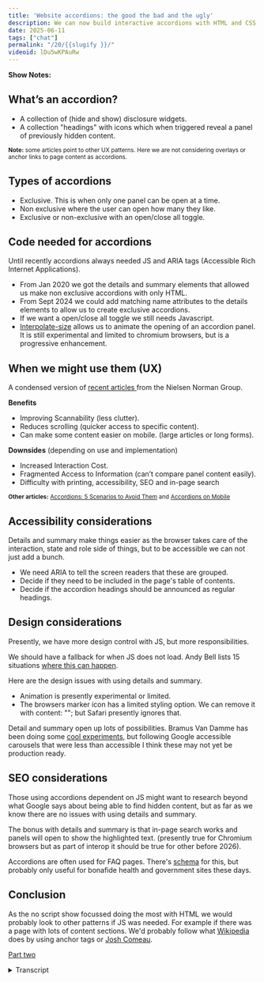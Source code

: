 ```yaml
---
title: 'Website accordions: the good the bad and the ugly'
description: We can now build interactive accordions with HTML and CSS only, but should we?
date: 2025-06-11
tags: ["chat"]
permalink: "/20/{{slugify }}/"
videoid: lDu5wKPAuRw
---
```


 **Show Notes:**

## What’s an accordion?
  - A collection of (hide and show) disclosure widgets.
  - A collection "headings" with icons which when triggered reveal a panel of previously hidden content.

<small>
<strong>Note:</strong> some articles point to other UX patterns. Here we are not considering overlays or anchor links to page content as accordions.
</small>

## Types of accordions

- Exclusive. This is when only one panel can be open at a time. 
- Non exclusive where the user can open how many they like.
- Exclusive or non-exclusive with an open/close all toggle.

## Code needed for accordions
 
 Until recently accordions always needed JS and ARIA tags (Accessible Rich Internet Applications). 

 - From Jan  2020 we got the details and summary elements that allowed us make non exclusive accordions with only HTML.
 - From Sept 2024 we could add matching name attributes to the details elements to allow us to create exclusive accordions.
 -  If we want a open/close all toggle we still needs Javascript.
 - [Interpolate-size](https://developer.mozilla.org/en-US/docs/Web/CSS/interpolate-size) allows us to animate the opening of an accordion panel. It is still experimental and limited to chromium browsers, but is a progressive enhancement.

 ## When we might use them (UX)

 A condensed version of [recent articles ](https://www.nngroup.com/articles/accordions-on-desktop/) from the Nielsen Norman Group.

 **Benefits**

 - Improving Scannability (less clutter).
 - Reduces scrolling (quicker access to specific content).
 - Can make some content easier on mobile. (large articles or long forms).

 **Downsides** (depending on use and implementation)

 - Increased Interaction Cost.
 - Fragmented Access to Information (can’t compare panel content easily).
 - Difficulty with printing, accessibility, SEO and in-page search

 <small>
<strong>Other articles:</strong> 
<a href="https://www.youtube.com/watch?v=c8I7rplPN8I">Accordions: 5 Scenarios to Avoid Them</a>   and 
<a href="https://www.youtube.com/watch?v=bKZjnqRsxzo">Accordions on Mobile</a>
</small>

 ## Accessibility  considerations

 Details and summary make things easier as the browser takes care of the interaction, state and role side of things, but to be accessible we can not just add a bunch.

 - We need ARIA to tell the screen readers that these are grouped.
 - Decide if they need to be included in the page's table of contents. 
 - Decide if the accordion headings should be announced as regular headings.

 
 ## Design considerations

 Presently, we have more design control with JS, but more responsibilities. 
 
 We should have a fallback for when JS does not load. Andy Bell lists 15 situations [where this can happen](https://piccalil.li/blog/a-handful-of-reasons-javascript-wont-be-available/).

 Here are the design issues with using details and summary.

 - Animation is presently experimental or limited.
 - The browsers marker icon has a limited styling option. We can remove it with content: ""; but Safari presently ignores that. 

Detail and summary open up lots of possibilities. Bramus Van Damme has been doing some [cool experiments](https://developer.chrome.com/blog/styling-details), but following Google accessible carousels that were less than accessible I think these may not yet be production ready.

 ## SEO considerations

Those using accordions dependent on JS might want to research beyond what Google says about being able to find hidden content, but as far as we know there are no issues with using details and summary.

The bonus with details and summary is that in-page search works and panels will open to show the highlighted text. (presently true for Chromium browsers but as part of interop it should be true for other before 2026).

Accordions are often used for FAQ pages. There's [schema](https://developers.google.com/search/docs/appearance/structured-data/faqpage) for this, but probably only useful for bonafide health and government sites these days.

## Conclusion

As the no script show focussed doing the most with HTML  we would probably look to other patterns if JS was needed.  For example if there was a page with lots of content sections. We'd probably follow what [Wikipedia](https://en.wikipedia.org/wiki/Accordion) does by using anchor tags or [Josh Comeau](https://www.joshwcomeau.com/animation/partial-keyframes/).

[Part two](/learn/12/)



<details> 
<summary>Transcript</summary>

[00:00:05] **Nathan Wrigley:** Hello there and welcome to the No Script Show.

This is the first in our series looking at various components that make up a website. Today we're gonna be talking about accordions. The format for this series is that we'll first talk about the components in terms of when they may be helpful in the light of UX or not, but also we'll be looking at them in terms of accessibility and SEO considerations.

We'll also talk about the code needed. But as this goes out as an audio podcast, we'll also follow this episode up with a part two. This will be video content that looks at some code snippets and working examples. And as always, the person actually doing the real work is David Waumsley. Hello David. 

[00:00:48] **David Waumsley:** Hello.

Yeah, so hopefully this format will work. And I had this idea a long time ago, and I built this sort of site for my own use called the Intrinsic Framework. It's a bit of a joke name, I can't think what else to call it. Where I was collecting all these snippets I got from other people and, things that I might use.

And when we did our show builds, we did three of these builds. Basically, I used the same pile of snippets. So I thought what we'll do is we'll try and brand, that, that whole thing. To match with this so we can talk about stuff and then we can actually show some of these snippets as well that anyone can use if they wanna take away and use them or tell me where I've got things wrong.

That would be helpful too. So 

[00:01:30] **Nathan Wrigley:** we're gonna have two websites in effect. We're gonna have one with the content, like the stuff we talk about, the podcast, the videos, that kind of thing. But then also there'll be a, a. Different layer, the intrinsic framework layer where you can go and see how these examples work and find the code and things like that.

[00:01:48] **David Waumsley:** Exactly. So we, I mean we're, all putting it on the no script show. So we've got, we, did it anyway. I did some solo videos, didn't I? Which we characterized as learn. There were short videos where we talked about code or I talked about code then on my own, but now I'm gonna do it with you 'cause it's a lot more entertaining when I.

yeah, so we can actually bring up the show notes 'cause we have got some notes to talk around. Here we are. Okay. Yeah. 

[00:02:16] **Nathan Wrigley:** So this is gonna be available at no script show slash 20 if you want to get in touch with us. And today it's all accordions all the way down. 

[00:02:25] **David Waumsley:** Yeah. The good, bad, and ugly. That's why I don't, it's a bit more like click bait, isn't it?

That it is. yeah. So we've got notes. So first of all, I guess we ought to start with defining what an accordion is. So I've got a couple of. Definitions, if you like, which I've seen from various places. One is that it's a collection of hide and show disclosure widgets, which is generally a sort of W three C kind of term for these things, disclosure widgets, and then other people.

I think people like the Nielsen Norman Group. Or is it Norman Nielsen Group? I always forget. Anyway, yes, the UX people, I think they would refer to it as a collection of headings with icons that when triggered would reveal a panel of previously hidden content and. I've put a little note on this one actually, because I looked through a few articles preparing for this and talking about, design of our accord, accordions.

And, a lot of those when I went to the example sites, and it could be that the example sites had changed, but they weren't actually what we would think as accordions where something drops down below. They were sometimes overlays, they were sometimes, just anchor text, go into somewhere else on the page.

so for, this, we're really thinking of accordions as those, know, drop down. Kind of things, little disclosure, which is, 

[00:03:54] **Nathan Wrigley:** yeah. can I tell you what I would've said prior to reading your show notes here? I would've just said, yeah, basically it's a bunch of horizontal titles. Really? Yeah. And you click on it and then something.

Peers, usually with some kind of transition, like a slide out or something like that. And you've got this option to open and close. Sometimes you open multiple, close multiple, have one open at a time, those kind of things. But I guess it comes from the instrument, doesn't it? That you know the accordion, like a piano with a squeeze box in between the idea that it gets bigger and gets smaller.

Yeah, it, but it goes sideways word, isn't it? Yeah, definitely go sideways as opposed to up and down, but I'm imagining that's where it comes from anyway. But, always to do with JavaScript. There's always an element of JavaScript in there because things have been hidden and they need to be revealed in some way.

that's, and that's, 

[00:04:44] **David Waumsley:** and that's why we're talking about Yeah. Because we can now do it with HTML and CSS and have it accessible, but, nice. But, next thing I've got here is obviously the types of accordion that we have. 'cause they do have names. I didn't know this. So an exclusive accordion is when, I think this is typical expected behavior of accordion that when you open one with a trigger or the heading a panel, the other ones will close.

So you only keep one open at a time. So they work as a group, but there is the non-exclusive. accordion where you can open as many as you like. and then we have the kind of inclusive or non-inclusive where there is an open and close or toggle where you can just open them all up or close them all up if you want, which is quite handy.

it's curious, 

[00:05:34] **Nathan Wrigley:** ju just thinking about it, it's curious that this is something that's become a normal design pattern. Because I'm imagining when the browsers first started implementing things in HDML, that probably this wasn't even on anybody's radar. And then some, yeah. Some ingenious person thought, gosh, there's too much here.

Is there any way of making it less, getting rid of half of the content that we've got, but somehow discoverable by the user. Yeah. And and now it's just a completely normal, accepted part of. I'd imagine if you go to many websites, a significant proportion of them will have something akin to this somewhere, maybe as an FFAQ or something like that.

But, anyway, carry on. 

[00:06:15] **David Waumsley:** Yeah. just thinking back to the, websites that you did for clients before, do you, did you use an accordion a lot? 

[00:06:22] **Nathan Wrigley:** quite often actually. And usually it was on the things like the FAQ kind of page where the whole point was that you wanted to put a ton of information on there, but you also wanted to make it so that the headings were the thing, not the actual content, and then the person could discover it.

But I always implemented it with a kind of drag and drop page builder style solution. I don't think I ever built one. Outside of A CMS. So I didn't explore how the HTML was structured and the importance of that. It was always just a, drop in a widget or an, a block or whatever you, might do in the WordPress space, and then fill out the, available containers.

you'd have the title and then the, actual content. That was it. But there's way more to this, and obviously now that it's being done with just CSS, you've gotta know what those bits are. 

[00:07:15] **David Waumsley:** Yeah. And I, same for me. Really? I don't think I used an accordion until I started using the page builder and then I overused them.

Now looking back, I can see I, it was there because you thought, oh, FAQ page. Yep. Of course I need an accordion. Here's one I can drag in. Yep. And it, yeah. Anyway, we'll, move on to that. Sorry I interrupted myself. No, that's okay. The code needed. Yes, that's what we're moving on. So this is the interesting thing really, is that.

Really until recently, we always needed JavaScript and if we wanted them to be accessible, we would need to add Aria tags as well to those so screen readers can understand what's happening. But from January, 2020, we got the details and summary element that allowed us to make non-exclusive accordions effectively only with html.

we don't even need the CSS, the browsers own, style sheets. We'll do what we want, That was great. From September last year, 2024, we could add matching name attributes to the details element that would allow them to work as one so we could create exclusive. So one would close as the other one would open as long as those names matched against it.

So that was a big move forward. And in terms of styling, we're not quite there yet, but just recently, and it's still limited at the moment we have, I always pause when I want to say this interpolate size, which is something which just come to CSS and what it does. is, I dunno if I can explain it well, but it, in that, the case of us, it allows us to be able to use CSS to size something that isn't seen that's hidden.

So when something is closed, if you like, you've got nowhere of being able to do a transition to an open stage. And this will allow this to happen. Now, to be honest, we will get onto that when we get onto the CSS. It's a bit of code that you probably want to put in all your star sheets and your resets because they would've just introduced this ability to do it, but it would impact on other CSS.

So you have to add it in if you want this functionality, but it's one of these things that you probably likely to always want, so you would just stick it in your resets. but anyway, it does allow now for us to have a bit of animation when we open those tabs because. As it is. So suddenly we've got something which is like the JavaScript.

Accordions that we've always known. There've always been a little bit of animation there. 

[00:09:47] **Nathan Wrigley:** Can I just re just reprise that just to make sure I've understood that. So prior to January, 2021, you needed JavaScript if you wanted to achieve anything akin to a, a ahy show state. Yes. Yes. So an accordion January, 2020, we got, details and summary, which allowed us to have a single element.

So you could do multiple single elements, but they weren't in any way connected with one another. You would just have a detail and then the summary, and you click on the detail and the summary is open, but there's no animation. It just suddenly open, suddenly closed. Then in last year, that's surprising to me, September, 2024, you could now somehow bind them together.

So you could have multiple details, multiple summaries, and they would bind together so that you would open one and another would know that was open. So maybe another one should collapse. So all of a sudden. September, 2024, we've got something which starts to feel a little bit more like the JavaScript accordions where they're interacting with one another.

And then finally, right now, interpolate, he said trying to get the word right size, is new. Maybe it's not widely accepted, but the idea there is it, can figure out that there's this zero sized thing Yes. And then expand it. And now we've got the full range of things. It now feels like an entirely Java script.

Less accordion is available. Yeah. 

[00:11:11] **David Waumsley:** There was no way to, to have the height goes from zero to, an auto size, which you would need to contain all of that stuff before this. And it's still not supported. it's only really on Therom browsers at the moment, but it will come to the rest. So I think we can.

Guarantee that we'll be able to do this. Okay. There, there were, other ways, which I'll talk about later on that one. So let's, should we move on to Yeah. Why we might wanna use them? Sure. I'll bring up the article that I was looking at, which is from the, now it doesn't tell me whether it's Norman Nien, but the NNN group.

Anyway, that's all helpful, isn't it? Yes. and there's some great examples on here. actually I'll go. I'm distracting myself. I'll go back to, what we said were the main benefits. Can we just quickly go over this one? okay. What they list, and there's a few articles and I've put links to them on the show notes here, but there's, the benefits is really improve scanability so there's less cut out on the page so that you've mentioned there.

Reduce. Scrolling, if you need to get to specific content so you can get there much quicker, and that it can make the content easier, particularly on mobiles when say you've got long articles and you want different sections or the thing we were looking at earlier where we thought is useful, where there might be a step by step process that you go through, say with a form where you complete this bit and you want to open the next bit to complete the next bit, so there's not this big overwhelm.

Yep. The downsides which we've got here, which will always depend on the use and implementation with this, is that there, there is for the user an increased interaction cost, so they have to keep clicking on stuff. there's fragmented access to information, so they can't compare. The content in, if they're gonna close, if it's exclusive.

Yep. they can't compare what's in that, information. So that can get annoying. And then there's all the other difficulties that are there. most accordions out there when you look at them, don't function properly. but there are issues with being able to print out the content that's in an accordion, accessibility issues, which will.

Touch on data, and sometimes with SEO, with the, content is hidden and not easy to find, or not easy to find with an in-page search. 

[00:13:29] **Nathan Wrigley:** Yeah. okay. So that would be a scenario where a, an accordion was collapsed. The dom shows that a certain string of words through search is somewhere on the page, but where the heck is it?

How do you, How do you locate it? Would you have to open that in order to click through the search to find it? Yeah. That's tricky. 

[00:13:47] **David Waumsley:** Yeah. Yeah, I'll bring up that article and apologies for those people listening to the audio only, but there's not much to see here. So there are a couple of quick examples, which I thought were, I'll just scroll down.

These that they put in their article and I. The best use I, I think of is they show an example of the Logitech page where it's a typical product page where you've got the main product on the left and on the right you've got that thing where you'll add to cart and some basic details. But also there's a little dropdown of a, accordions there, where you can.

Just get other information about the spec and details, compatibility, support and all that kind of stuff. But not everybody will want that to go to checkout. And if you were to put that in, that would be a lot of text. You wouldn't see the item you're going to buy. So I see this as a really good use.

[00:14:36] **Nathan Wrigley:** Yeah. It's interesting because on some checkout pages, you see the sort of the sister of accordions, which is tabs. So that's a horizontal layout. Yes. a similar idea. But this works much better in a sidebar, doesn't it? You couldn't do a taped interface for that content. But, but an accordion here works really well and it's curious.

'cause I just, that example, I would use that, I would definitely be clicking on the specs and details. Yes. But I don't wanna see the compatibility, the support, the, in the bot. I don't wanna see any of that. So having it collapsed and me seeing the option to go into the tech spec, that's exactly the way that I would like to see it.

And it's all just in the sidebar is perfect. 

[00:15:19] **David Waumsley:** And it solves that problem. And they say there's about sort of 10% of people who just need all the details. They can get the type of person who will investigate the footer in, for all the links and everything that, that type of person. And it's a way of bringing that up.

Without, it makes it more available where it needs to be. So I can see the good use for interesting thing is though, on the Logitech, if you do go to that page now, I, imagine it's changed since they did this article, which is only a couple of years ago. But now if you actually go to that and you click on it, it doesn't open up a dropdown.

It actually. It does an overlay that comes in from, the right hand side. Oh, okay. Overall, yeah. yeah. oh, nevermind. Yeah, it's a good idea. Yeah. And the other example that they put here, which is from a site, which is Learn, HTML, where they use it to section up the sort of syllabus content that they might have there.

So you might want to look at different things on the syllabus, and you can go into that. And that on a lot of articles as well, where there might just be. Not everything's gonna be of interest, and you want to. Just not overwhelm. so we have to scan down. So I could see that. So that's, there have got a couple of good uses, but I'm guilty of, I'm gonna scan down here to where I think the one that I'm most guilty of doing is this one here on the Department of Revenue that they show where there's three accordions all closed.

And if you were to open those up as they show. Basically that's just a header and a normal, standard bit of text, which would just be a lot easier to scan through this, wouldn't it? 

[00:16:56] **Nathan Wrigley:** gi given the amount of text there, I suppose a decision has to be made about whether there's any utility in having an accordion.

And one of those thoughts is how much there is. And there's really not a lot. And because there's not a lot, why not just get rid of the, the accordion in the first place? Less interactions. But obviously if each of those were, I don't know, twice, three times the length that it is there. Then it suddenly does become useful because you're avoiding the scroll and all of that.

But yeah, I think in that situation I'm guessing that they're using some kind of CMS and the CMS will probably have a field where they can dump that information and that information will automatically end up in a, an accordion, if Yeah. As opposed to a page by page analysis of should this go on accordion?

Should it not? So maybe it's the CMS, which is making the decision for them there. 

[00:17:48] **David Waumsley:** I've certainly gone to loads and loads of, obviously I think page builder sites where there's frequently asked questions and then literally the answer is just a couple of words. Yeah. Do you offer a refund and you open it up and the word is yes.

Yeah. It's so frustrating to after that interaction cost, yeah. Is, really a lot of the problem. and you take on a lot of issues, responsibilities for. how these things are gonna work to be accessible to all. Okay, let's go back then. So accessibility considerations. yeah, so we, so details and summary makes it a lot easier now for us to be able to create an accessible I.

Accordion, but, we can't just stick a whole bunch of them together and leave it there. We do need to tell screen readers that this is a collection of items, so we do need Aria to be able to let them know that it's grouped, which we'll get onto. when we do the more video bit, but we need to tell 'em how that is grouped as well.

we need to decide whether that content or the content that is going to be included, whether the accordion itself is going to be included in the summary of the page and is content. So for screen readers, they get a summary whether they'll get the headers. So we have to bake that into it. And then we also have to consider should those accordions.

Have their own headers as such. So we would expect when we look at frequently asked questions, a lot of the time that these are actually headers. But if we're using accordion a lot of the time with JavaScript, we would put that in a button. And it loses all its meaning as a header. It can't be a header and a button at the same time.

Yeah, and the same happens if we use summary within details. It's mapped to the button role. So if you, can put a header in it and stylistically, I think it will adopt that, but it loses its meaning as a heading. So there are those sort of considerations. About the type of content that we have for 

[00:19:54] **Nathan Wrigley:** flexibility.

Yeah. There's actually a lot there isn't there? And, becoming from a background of using a CMS and page builders and things like that, obviously you are, maybe they have the options for these kind of things, but probably not. Maybe most people wouldn't explore them. Just the fact that it puts the accordion on the page, you kind of thing.

that job's done. Yes. But there is a lot there. aria are able to say that things are grouped. So if you're using just a single detail, so summary and details, you're, better, that's fine. But when you start to group them together in this way that we were describing earlier, you need to in some way indicate that these are group, they, form part of a wider group.

And then whether or not things don't need to go in the table of contents and, Buttons as headings and headings as buttons is also problematic. yeah. 

[00:20:41] **David Waumsley:** You, you're always gonna need to put it in either a diviv, and you can give it a roll of groups so somebody knows. But ideally you add r we a label buy and then put that to a title, which you may or may not want to hide for sighted users, or if you want it to show up.

In the table of contents, we have to put that then in a section and do a similar thing. So it's quite interesting, all this consideration. So yeah, I doubt there would be a page builder, one-off, accordion that could. Swap to all of those different things. So probably, they're always going to be used wrongly in certain circumstances.

[00:21:17] **Nathan Wrigley:** Yeah. But, nice to know that given the knowledge, which will impart, there's an answer for each of those problems. The considerations that's the right word. there's a way of doing it correctly. So that's good to know. Okay. 

[00:21:31] **David Waumsley:** Yeah. Design considerations. we talk about that. That there's obviously more design control that you've got if you're going for a JavaScript approach than you can because there's some limitations with details and summary using it as an accordion.

Because as mentioned, we've got this, Animation, but it's still limited at the moment, so that's not gonna work for everybody. We've also got, and this is really interesting, I'll get into it more with the code, but the, we have the marker that we get by default. This little triangle. Yeah. Which changes if we just use H two ML and use the browser zone user agent styles, we get that.

Outta the box. But when you wanna change it, it becomes quite tricky. You could do some global changing of color, in theory on the documentation, at least with web dev. It says that you will be able to replace that like any other marker and use like a bullet point, any of those listed, but it doesn't seem to work.

And there are some still little quirks with that because even if you remove by using content and put those in quotes with nothing in it to remove the marker against the marker, It gets removed so you can add something else in. But that's doesn't seem to work on Safari browsers at the moment, okay.

So, there are, at the moment there are design considerations, but I think, they probably still make it for me, they make it worth looking to not have to deal with JavaScript and how that might fail for people and all the other considerations. I still think, we can design. accordions just with details and summary quite well.

Yeah. Okay. Okay. we said we'll take everything by SEO. There's not much I can say on SEO. I did a bit of research, to see what was being said about this. And as far as I know, if we're using details and summary, which is great, is the fact that search engines will be able to find the content that's within them.

Will also, and this is the big bonus which we won't get with the JavaScript solution, is that we get. in page search, it will open up the tabs to find the content within those by default, which you won't necessarily, which it's difficult to achieve actually with JavaScript. So there are some benefits, I think, and I think also, there are different reports out there because the, bottom line I think with Google is, don't worry about your hidden content.

We'll find it, but other people do experiments and they say that might not be true under certain circumstances. 

[00:24:02] **Nathan Wrigley:** So. 

just to clarify that, then, if you are just using a regular details and summary, then if you, embed content in there and somebody search is searching for that content, Google can find it.

But not only that in the browser will automatically open that, summary area in order to reveal it when you do that search and then ultimately, tap to find it. Okay. 

[00:24:27] **David Waumsley:** If the search finds it, but also if you're just on your page and you're using, what controller f or whatever Yeah, exactly that.

Yeah. It will open up the right tabs. I say that there is a caveat That will be the case by the end of this year. By 2006. It should be, at the moment it's just working in the chromium browsers, okay. 

[00:24:48] **Nathan Wrigley:** Okay, 

[00:24:49] **David Waumsley:** we're running a bit ahead with that. that was it. There were the only other little thing I looked at that I thought was a SEO consideration 'cause it made me think about FAQs and there was a big thing wasn't there, about using schema markups.

Yes. Yeah, for these things and getting, yeah, I think this is my understanding. I'd love to be corrected if I'm wrong, but reading what they say, I think it's really only something you'd want to do for the sort of bonafide health organizations or government sites where they've got frequently asked questions because they've really downgraded it.

I think you know the user AI to find most of the stuff, and they're not interested unless you are, a big, legit company with some real, serious, frequently asked questions that are. gonna be, checked. yeah. So I don't think the whole marking up a schema, but effectively that would be its own thing anyway.

You would just be, if you were still using schema, you would only be linking it to the IDs of your separate panels anyway, 

[00:25:47] **Nathan Wrigley:** Okay. Okay. Alright, that's it. So that's an in conclusion then, 

[00:25:53] **David Waumsley:** Yeah. I, think as our show is the no script show. our thing is to try and make websites as simple as possible.

So where the reason why we're gathering these sort of snippets is that we can put together some more builds later as easily as possible for anyone can do it. as we're no good at scripting languages, we wanna avoid js and it just. So there are some situations where we need JavaScript. So if we want something where it's a toggle, as we said, where we want to open everything up or close it all in one go, we need JavaScript for that.

And I think under a circumstance like that and another circumstance where we might want a actual heading to be the trigger for our panel. For the meaning there. Under those circumstances, we need JavaScript, but I actually think I would for those kind of things, I would do something like Josh Komo does on his blog post where I'd create my own little anchor tags that scroll down to the header for that.

[00:26:54] **Nathan Wrigley:** Yeah. So that's really useful if it's essentially you've got a whole page kind of accordion there, haven't you? You, yes. Put something in a sidebar because it just makes it so much easier to get from point A to point B. but that really wouldn't work as an accordion 'cause you'd be just hiding so much content and when you open one up, it would be just like this massive scroll to, to get to the other one.

Yeah. That's superior in that scenario, isn't it? 

[00:27:19] **David Waumsley:** I think so. I can't think of a situation. Maybe you can where I think the. Using details and summary to make a, an exclusive, accordion is something I will use where I need to save space in. Yep. Particularly with that Logitech thing. Yep. On the shopping I can say I use that, but for anything else where it needs JavaScript, I actually now think I'm at the point where I'd use a different pattern.

[00:27:40] **Nathan Wrigley:** Okay. 

[00:27:41] **David Waumsley:** Yeah. I If you, 

[00:27:43] **Nathan Wrigley:** I think hiding content is its primary purpose, isn't it? It's just taking something which you wish to be discoverable. But you don't wish for the person necessarily to see, so it's basically information which not everybody needs. So an FAQ is a great example of that. because if you are, if you, really genuinely don't need an answer to the 15 questions that you've got on, they're just one of them, that's the one you wanna hone into, but you wanna be able to just summarize the titles quickly.

Is it this question? No, click on this one. There's my answer, and then move on. But the example that you just gave from Josh Yeah. that wouldn't work. 'cause all of that whole page is supposed to be the content. You don't really wanna hide anything. Yeah, you just wanna navigate to it quickly.

Yeah. 

[00:28:26] **David Waumsley:** And that's how, what Wikipedia do, they've got. Yep. basically anchor tags that take you to where you need to go. And I think that's a good way 

[00:28:34] **Nathan Wrigley:** of doing this. And you 

[00:28:34] **David Waumsley:** keep all your headers, Yeah. 

[00:28:36] **Nathan Wrigley:** Yep. Yeah. And you can deep link from elsewhere, can't you? Which is quite nice. Yeah. Yeah. just to be, just to help people navigate this, let's say people are getting to the end of this piece of audio content.

There's gonna be some associated. Like tutorials if you like. You're gonna do some run throughs of how you actually build all of this. Where will Thats surf surface on our website. Will it be available in a particular spot? 

[00:28:58] **David Waumsley:** Yes. This one will come up 'cause it's following on from the learn videos I did. So what we're just gonna go and do now is, it will be available on the no Script show slash learn slash 12.

[00:29:13] **Nathan Wrigley:** Got it. Okay, so they're not in sync. So 20. So this is the no script show, forward slash 20. It doesn't map. It's not go to Learn dash 20. So we're gonna be no script show Forward slash learn. And then obviously from forward slash Learn you be able to see things. But coincidentally, this one is gonna be forward slash.

12 at the end as well. Okay. Makes perfect sense. There's a, there's some little, there's some little teaser. Yes. So yeah, that's a really nice development that we're doing. We're doing these audio video pieces of content where you can see us discuss the problem if you like, and then we're gonna go pause the video and then make some other content, around how to actually build it.

So that's quite nice. New development for this whole. Whole enterprise. Are we done for today though? Yeah. So it's just buy to our audio. Okay. In that case, yeah. See you later. Audio listeners. for the rest of you, we will continue and crack on with our learn. I'll see you in a minute. 

</details> 